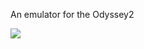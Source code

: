 An emulator for the Odyssey2

<img src='http://lh6.ggpht.com/_UQ8SBm-mQxI/Sg-PFUY9GgI/AAAAAAAAbb4/jUT0i49_C5k/s400/console.jpg' />